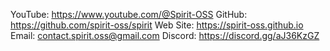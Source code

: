 YouTube: https://www.youtube.com/@Spirit-OSS
GitHub: https://github.com/spirit-oss/spirit
Web Site: https://spirit-oss.github.io
Email: contact.spirit.oss@gmail.com
Discord: https://discord.gg/aJ36KzGZ